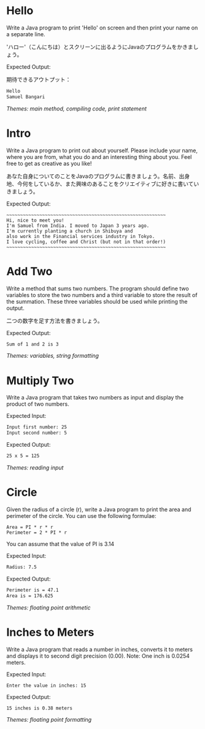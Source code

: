 # Hello

Write a Java program to print 'Hello' on screen and then print your name on a separate line.

'ハロー'（こんにちは）とスクリーンに出るようにJavaのプログラムをかきましょう。

Expected Output:

期待できるアウトプット：

```bash
Hello
Samuel Bangari
```

_Themes: main method, compiling code, print statement_

# Intro

Write a Java program to print out about yourself. Please include your name, where you are from, what you do and an interesting thing about you. Feel free to get as creative as you like!

あなた自身についてのことをJavaのプログラムに書きましょう。名前、出身地、今何をしているか、また興味のあることをクリエイティブに好きに書いていきましょう。

Expected Output:

```
~~~~~~~~~~~~~~~~~~~~~~~~~~~~~~~~~~~~~~~~~~~~~~~~~~~~~~~~~~
Hi, nice to meet you!
I'm Samuel from India. I moved to Japan 3 years ago.
I'm currently planting a church in Shibuya and 
also work in the Financial services industry in Tokyo.
I love cycling, coffee and Christ (but not in that order!)
~~~~~~~~~~~~~~~~~~~~~~~~~~~~~~~~~~~~~~~~~~~~~~~~~~~~~~~~~~
```

# Add Two

Write a method that sums two numbers. The program should define two variables to store the two numbers and a third variable to store the result of the summation. These three variables should be used while printing the output.

二つの数字を足す方法を書きましょう。

Expected Output:

```bash
Sum of 1 and 2 is 3
```

_Themes: variables, string formatting_

# Multiply Two

Write a Java program that takes two numbers as input and display the product of two numbers.

Expected Input:

```bash
Input first number: 25
Input second number: 5
```

Expected Output:

```bash
25 x 5 = 125
```

_Themes: reading input_

# Circle

Given the radius of a circle (r), write a Java program to print the area and perimeter of the circle. You can use the following formulae:

```
Area = PI * r * r
Perimeter = 2 * PI * r
```

You can assume that the value of PI is 3.14

Expected Input:

```bash
Radius: 7.5
```

Expected Output:

```bash
Perimeter is = 47.1
Area is = 176.625
```

_Themes: floating point arithmetic_

# Inches to Meters

Write a Java program that reads a number in inches, converts it to meters and displays it to second digit precision (0.00).
Note: One inch is 0.0254 meters.

Expected Input:

```
Enter the value in inches: 15
```

Expected Output:

```bash
15 inches is 0.38 meters
```

_Themes: floating point formatting_
